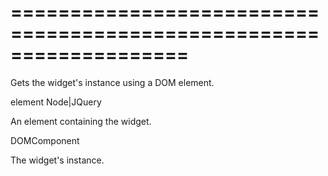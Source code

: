 <!--**
/*-------------------------------------------
    Auto-generated file. Do not modify.
-------------------------------------------

**-->
===================================================================
===================================================================

<!--shortDescription-->
Gets the widget's instance using a DOM element.
<!--/shortDescription-->

<!--paramName1-->element<!--/paramName1-->
<!--paramType1-->Node|JQuery<!--/paramType1-->
<!--paramDescription1-->
An element containing the widget.
<!--/paramDescription1-->

<!--returnType-->DOMComponent<!--/returnType-->
<!--returnDescription-->
The widget's instance.
<!--/returnDescription-->

<!--fullDescription-->

<!--/fullDescription-->